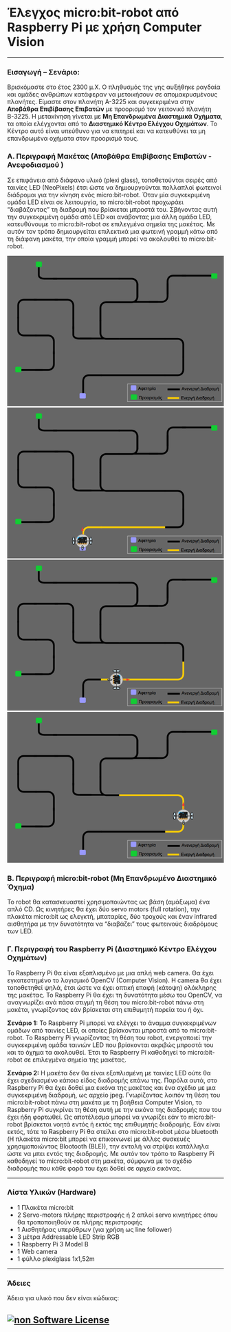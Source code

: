 # Έλεγχος micro:bit-robot από Raspberry Pi με χρήση Computer Vision
---
### Εισαγωγή – Σενάριο:
Βρισκόμαστε στο έτος 2300 μ.Χ. Ο πληθυσμός της γης αυξήθηκε ραγδαία και ομάδες ανθρώπων κατάφεραν να μετοικήσουν σε απομακρυσμένους πλανήτες. Είμαστε στον πλανήτη Α-3225 και συγκεκριμένα στην **Αποβάθρα Επιβίβασης Επιβατών** με προορισμό τον γειτονικό πλανήτη Β-3225. Η μετακίνηση γίνεται με **Μη Επανδρωμένα Διαστημικά Οχήματα**, τα οποία ελέγχονται από το **Διαστημικό Κέντρο Ελέγχου Οχημάτων**. Το Κέντρο αυτό είναι υπεύθυνο για να επιτηρεί και να κατευθύνει τα  μη επανδρωμένα οχήματα στον προορισμό τους.

### Α. Περιγραφή Μακέτας (Αποβάθρα Επιβίβασης Επιβατών - Ανεφοδιασμού )
Σε επιφάνεια από διάφανο υλικό (plexi glass), τοποθετούνται σειρές από ταινίες LED (NeoPixels) έτσι ώστε να δημιουργούνται πολλαπλοί φωτεινοί διάδρομοι για την κίνηση ενός micro:bit-robot. Όταν μία συγκεκριμένη ομάδα LED είναι σε λειτουργία, το micro:bit-robot προχωράει “διαβάζοντας” τη διαδρομή που βρίσκεται μπροστά του. Σβήνοντας αυτή την συγκεκριμένη ομάδα από LED και ανάβοντας μια άλλη ομάδα LED, κατευθύνουμε το micro:bit-robot σε επιλεγμένα σημεία της μακέτας. Με αυτόν τον τρόπο δημιουργείται επιλεκτικά μια φωτεινή γραμμή κάτω από τη διάφανη μακέτα, την οποία γραμμή μπορεί να ακολουθεί το micro:bit-robot.

![Μακέτα-1](/images/Μακέτα-1.png) ![Μακέτα-3](/images/Μακέτα-3.png) ![Μακέτα-4](/images/Μακέτα-4.png) ![Μακέτα-5](/images/Μακέτα-5.png)

### Β. Περιγραφή micro:bit-robot (Μη Επανδρωμένο Διαστημικό Όχημα)
Το robot θα κατασκευαστεί χρησιμοποιώντας ως βάση (αμάξωμα) ένα απλό CD. Ως κινητήρες θα έχει δύο servo motors (full rotation), την πλακέτα micro:bit ως ελεγκτή, μπαταρίες, δύο τροχούς και έναν infrared αισθητήρα με την δυνατότητα να “διαβάζει” τους φωτεινούς διαδρόμους των LED.

### Γ. Περιγραφή του Raspberry Pi  (Διαστημικό Κέντρο Ελέγχου Οχημάτων)
Το Raspberry Pi θα είναι εξοπλισμένο με μια απλή web camera. Θα έχει εγκατεστημένο το λογισμικό OpenCV (Computer Vision). Η camera θα έχει τοποθετηθεί ψηλά, έτσι ώστε να έχει οπτική επαφή (κάτοψη) ολόκληρης της μακέτας. Το Raspberry Pi θα έχει τη δυνατότητα μέσω του OpenCV, να αναγνωρίζει ανά πάσα στιγμή τη θέση του micro:bit-robot πάνω στη μακέτα, γνωρίζοντας εάν βρίσκεται στη επιθυμητή πορεία του ή όχι.

**Σενάριο 1:**
Το Raspberry Pi μπορεί να ελέγχει το άναμμα συγκεκριμένων ομάδων από ταινίες LED, οι οποίες βρίσκονται μπροστά από το micro:bit-robot. Το Raspberry Pi γνωρίζοντας τη θέση του robot, ενεργοποιεί την συγκεκριμένη ομάδα ταινιών LED που βρίσκονται ακριβώς μπροστά του και το όχημα τα ακολουθεί. Έτσι το Raspberry Pi καθοδηγεί το micro:bit-robot σε επιλεγμένα σημεία της μακέτας.

**Σενάριο 2:**
Η μακέτα δεν θα είναι εξοπλισμένη με ταινίες LED ούτε θα έχει σχεδιασμένο κάποιο είδος διαδρομής επάνω της. Παρόλα αυτά, στο Raspberry Pi θα έχει δοθεί μια εικόνα της μακέτας και ένα σχέδιο με μια συγκεκριμένη διαδρομή, ως αρχείο jpeg. Γνωρίζοντας λοιπόν τη θέση του  micro:bit-robot πάνω στη μακέτα με τη βοήθεια Computer Vision, το Raspberry Pi συγκρίνει τη θέση αυτή με την εικόνα της διαδρομής που του έχει ήδη φορτωθεί. Ως αποτέλεσμα μπορεί να γνωρίζει εάν το  micro:bit-robot βρίσκεται νοητά εντός ή εκτός της επιθυμητής διαδρομής. Εάν είναι εκτός, τότε το Raspberry Pi θα στείλει στο micro:bit-robot μέσω bluetooth (Η πλακέτα  micro:bit μπορεί να επικοινωνεί με άλλες συσκευές χρησιμοποιώντας Blootooth (BLE)), την εντολή να στρίψει κατάλληλα ώστε να μπει εντός της διαδρομής. Με αυτόν τον τρόπο το Raspberry Pi καθοδηγεί το micro:bit-robot στη μακέτα, σύμφωνα με το σχέδιο διαδρομής που κάθε φορά του έχει δοθεί σε αρχείο εικόνας.

---
### Λίστα Υλικών (Hardware)
* 1 Πλακέτα micro:bit
* 2 Servo-motors πλήρης περιστροφής ή 2 απλοί servo κινητήρες όπου θα τροποποιηθούν σε πλήρης περιστροφής
* 1 Αισθητήρας υπερύθρων (για χρήση ως line follοwer)
* 3 μέτρα Addressable LED Strip RGB
* 1 Raspberry Pi 3 Model B 
* 1 Web camera
* 1 φύλλο plexiglass 1x1,52m
---

### Άδειες
Άδεια για υλικό που δεν είναι κώδικας:

[![non Software License](https://mirrors.creativecommons.org/presskit/buttons/88x31/png/by.png)](https://creativecommons.org/licenses/by/4.0/deed.el)
---
